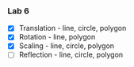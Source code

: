### Lab 6

* [x] Translation - line, circle, polygon
* [x] Rotation - line, polygon
* [x] Scaling - line, circle, polygon
* [ ] Reflection - line, circle, polygon